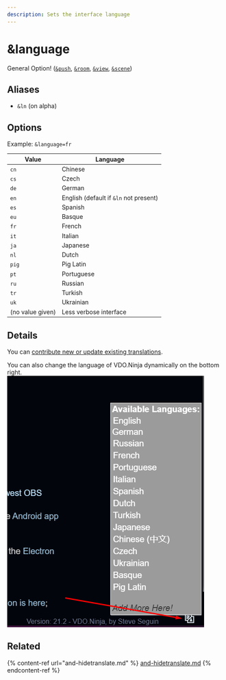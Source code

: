 ```yaml
---
description: Sets the interface language
---
```


# \&language

General Option! ([`&push`](../../source-settings/push.md), [`&room`](../../general-settings/room.md), [`&view`](../view-parameters/view.md), [`&scene`](../view-parameters/scene.md))

## Aliases

* `&ln` (on alpha)

## Options

Example: `&language=fr`

| Value            | Language                               |
| ---------------- | -------------------------------------- |
| `cn`             | Chinese                                |
| `cs`             | Czech                                  |
| `de`             | German                                 |
| `en`             | English (default if `&ln` not present) |
| `es`             | Spanish                                |
| `eu`             | Basque                                 |
| `fr`             | French                                 |
| `it`             | Italian                                |
| `ja`             | Japanese                               |
| `nl`             | Dutch                                  |
| `pig`            | Pig Latin                              |
| `pt`             | Portuguese                             |
| `ru`             | Russian                                |
| `tr`             | Turkish                                |
| `uk`             | Ukrainian                              |
| (no value given) | Less verbose interface                 |

## Details

You can [contribute new or update existing translations](https://github.com/steveseguin/obsninja/tree/master/translations).

You can also change the language of VDO.Ninja dynamically on the bottom right.\
![](<../../.gitbook/assets/image (115) (2).png>)

## Related

{% content-ref url="and-hidetranslate.md" %}
[and-hidetranslate.md](and-hidetranslate.md)
{% endcontent-ref %}

